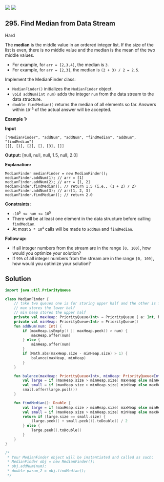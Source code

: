 [![](https://img.shields.io/github/stars/javadev/LeetCode-in-Kotlin?label=Stars&style=flat-square)](https://github.com/javadev/LeetCode-in-Kotlin)
[![](https://img.shields.io/github/forks/javadev/LeetCode-in-Kotlin?label=Fork%20me%20on%20GitHub%20&style=flat-square)](https://github.com/javadev/LeetCode-in-Kotlin/fork)

## 295\. Find Median from Data Stream

Hard

The **median** is the middle value in an ordered integer list. If the size of the list is even, there is no middle value and the median is the mean of the two middle values.

*   For example, for `arr = [2,3,4]`, the median is `3`.
*   For example, for `arr = [2,3]`, the median is `(2 + 3) / 2 = 2.5`.

Implement the MedianFinder class:

*   `MedianFinder()` initializes the `MedianFinder` object.
*   `void addNum(int num)` adds the integer `num` from the data stream to the data structure.
*   `double findMedian()` returns the median of all elements so far. Answers within <code>10<sup>-5</sup></code> of the actual answer will be accepted.

**Example 1:**

**Input**

    ["MedianFinder", "addNum", "addNum", "findMedian", "addNum", "findMedian"]
    [[], [1], [2], [], [3], []]

**Output:** [null, null, null, 1.5, null, 2.0]

**Explanation:**

    MedianFinder medianFinder = new MedianFinder();
    medianFinder.addNum(1); // arr = [1]
    medianFinder.addNum(2); // arr = [1, 2]
    medianFinder.findMedian(); // return 1.5 (i.e., (1 + 2) / 2)
    medianFinder.addNum(3); // arr[1, 2, 3]
    medianFinder.findMedian(); // return 2.0 

**Constraints:**

*   <code>-10<sup>5</sup> <= num <= 10<sup>5</sup></code>
*   There will be at least one element in the data structure before calling `findMedian`.
*   At most <code>5 * 10<sup>4</sup></code> calls will be made to `addNum` and `findMedian`.

**Follow up:**

*   If all integer numbers from the stream are in the range `[0, 100]`, how would you optimize your solution?
*   If `99%` of all integer numbers from the stream are in the range `[0, 100]`, how would you optimize your solution?

## Solution

```kotlin
import java.util.PriorityQueue

class MedianFinder {
    // take two queues one is for storing upper half and the other is for lowerhalf
    // max stores the lower half
    // min heap stores the upper half
    private val maxHeap: PriorityQueue<Int> = PriorityQueue { a: Int, b: Int -> b - a }
    private val minHeap: PriorityQueue<Int> = PriorityQueue()
    fun addNum(num: Int) {
        if (maxHeap.isEmpty() || maxHeap.peek() > num) {
            maxHeap.offer(num)
        } else {
            minHeap.offer(num)
        }
        if (Math.abs(maxHeap.size - minHeap.size) > 1) {
            balance(maxHeap, minHeap)
        }
    }

    fun balance(maxHeap: PriorityQueue<Int>, minHeap: PriorityQueue<Int>) {
        val large = if (maxHeap.size > minHeap.size) maxHeap else minHeap
        val small = if (maxHeap.size > minHeap.size) minHeap else maxHeap
        small.offer(large.poll())
    }

    fun findMedian(): Double {
        val large = if (maxHeap.size > minHeap.size) maxHeap else minHeap
        val small = if (maxHeap.size > minHeap.size) minHeap else maxHeap
        return if (large.size == small.size) {
            (large.peek() + small.peek()).toDouble() / 2
        } else {
            large.peek().toDouble()
        }
    }
}

/*
 * Your MedianFinder object will be instantiated and called as such:
 * MedianFinder obj = new MedianFinder();
 * obj.addNum(num);
 * double param_2 = obj.findMedian();
 */
```